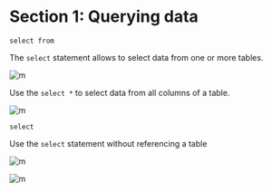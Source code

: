 

# Section 1: Querying data 

```select from```

The ```select``` statement allows to select data from one or more tables.

![m](https://github.com/Toeeeee/Database/blob/main/Images/Screenshot%20from%202023-01-06%2016-23-41.png?raw=true)


Use the ```select *``` to select data from all columns of a table.


![m](https://github.com/Toeeeee/Database/blob/main/Images/Screenshot%20from%202023-01-06%2016-22-07.png?raw=true)

```select```

Use the ```select``` statement without referencing a table


![m](https://github.com/Toeeeee/Database/blob/main/Images/Screenshot%20from%202023-01-06%2016-58-12.png?raw=true)

![m](https://github.com/Toeeeee/Database/blob/main/Images/Screenshot%20from%202023-01-06%2016-58-05.png?raw=true)
